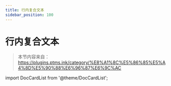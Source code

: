 ```yaml
---
title: 行内复合文本
sidebar_position: 100
---
```


# 行内复合文本

> 本节内容来自：https://plugins.ptms.ink/category/%E8%A1%8C%E5%86%85%E5%A4%8D%E5%90%88%E6%96%87%E6%9C%AC

import DocCardList from '@theme/DocCardList';

<DocCardList />
